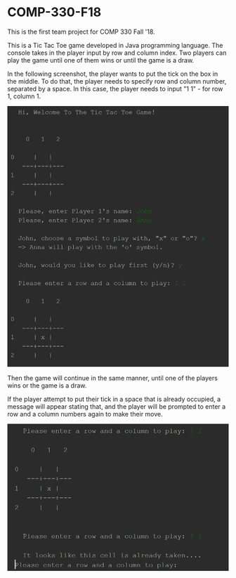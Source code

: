 # COMP-330-F18
This is the first team project for COMP 330 Fall '18.

This is a Tic Tac Toe game developed in Java programming language.
The console takes in the player input by row and column index.
Two players can play the game until one of them wins or until the game is a draw.

In the following screenshot, the player wants to put the tick on the box in the middle.
To do that, the player needs to specify row and column number, separated by a space.
In this case, the player needs to input "1 1" - for row 1, column 1.

![](images/TicTacToe.PNG)

Then the game will continue in the same manner, until one of the players wins or the game is a draw.

If the player attempt to put their tick in a space that is already occupied, a message will appear stating that, and the player will be prompted to enter a row and a column numbers again to make their move.


![](images/TryAgain.PNG)
